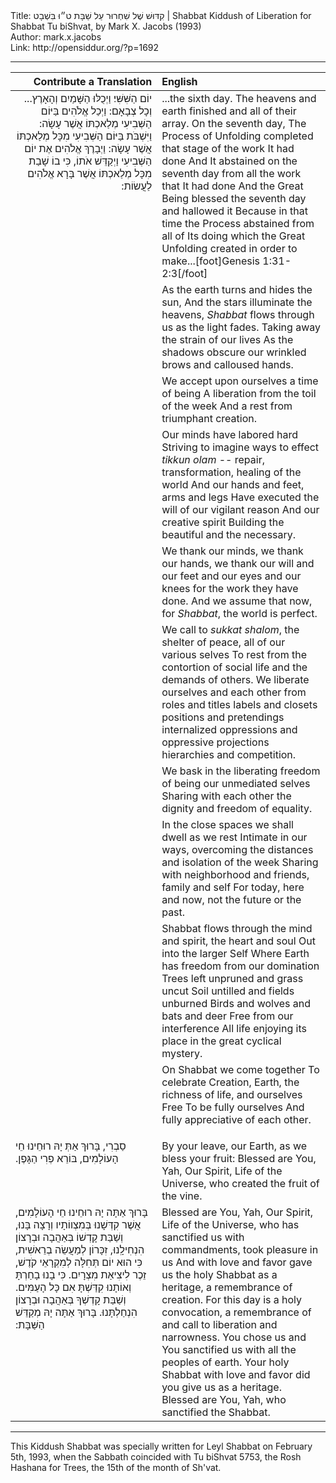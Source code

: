 <html>
<head></head>
<body>
Title: קִדּוּשׁ שֶׁל שִׁחְרוּר עַל שַׁבָּת ט״וּ בִּשְׁבָט | Shabbat Kiddush of Liberation for Shabbat Tu biShvat, by Mark X. Jacobs (1993)<br />
Author: mark.x.jacobs<br />
Link: http://opensiddur.org/?p=1692
<p />
<hr />

<table style="margin-left: auto;margin-right: auto;" class="draggable">
<thead><tr><th id="x" style="text-align: right;">Contribute a Translation</th><th style="text-align: left;">English</th></tr></thead>
<tbody>
<tr><td style="vertical-align:top;" width="46%">
<div class="liturgy" style="text-align: right;"><span lang="he">
...‎‏‏‏‎‎‎‎יוֹם הַשִּׁשִּׁי׃
וַיְכֻלּוּ הַשָּׁמַיִם וְהָאָרֶץ וְכָל צְבָאָם:‏
 וַיְכַל אֱלֹהִים בַּיּוֹם הַשְּׁבִיעִי מְלַאכְתּוֹ אֲשֶׁר עָשָׂה:‏
 וַיִּשְׁבֹּת בַּיּוֹם הַשְּׁבִיעִי מִכָּל מְלַאכְתּוֹ אֲשֶׁר עָשָׂה:‏
 וַיְבָרֶךְ אֱלֹהִים אֶת יוֹם הַשְּׁבִיעִי וַיְקַדֵּשׁ אֹתוֹ,‏
 כִּי בוֹ שָׁבַת מִכָּל מְלַאכְתּוֹ אֲשֶׁר בָּרָא אֱלֹהִים לַעֲשׂוֹת:‏
</span></div>
</td>
 
<td style="vertical-align:top;" width="53%">
<div class="english">
...the sixth day.
The heavens and earth finished and all of their array.
On the seventh day, The Process of Unfolding completed that stage of the work It had done
And It abstained on the seventh day from all the work that It had done
And the Great Being blessed the seventh day and hallowed it
Because in that time the Process abstained from all of Its doing which the Great Unfolding created in order to make...[foot]Genesis 1:31-2:3[/foot]
</div></td>
</tr>


<tr>
<td style="vertical-align:top;" width="46%">
<div class="liturgy"><span lang="he">

</span></div>
</td>
 
<td style="vertical-align:top;" width="53%">
<div class="english">
As the earth turns and hides the sun,
And the stars illuminate the heavens,
<em>Shabbat</em> flows through us as the light fades.
Taking away the strain of our lives
As the shadows obscure our wrinkled brows and calloused hands.
</div></td>
</tr>


<tr>
<td style="vertical-align:top;" width="46%">
<div class="liturgy"><span lang="he">

</span></div>
</td>
 
<td style="vertical-align:top;" width="53%">
<div class="english">
We accept upon ourselves a time of being
A liberation from the toil of the week
And a rest from triumphant creation.
</div></td>
</tr>


<tr>
<td style="vertical-align:top;" width="46%">
<div class="liturgy"><span lang="he">

</span></div>
</td>
 
<td style="vertical-align:top;" width="53%">
<div class="english">
Our minds have labored hard
Striving to imagine ways to effect <em>tikkun olam</em> -- repair, transformation, healing of the world
And our hands and feet, arms and legs
Have executed the will of our vigilant reason
And our creative spirit
Building the beautiful and the necessary.
</div></td>
</tr>


<tr>
<td style="vertical-align:top;" width="46%">
<div class="liturgy"><span lang="he">

</span></div>
</td>
 
<td style="vertical-align:top;" width="53%">
<div class="english">
We thank our minds, 
we thank our hands, 
we thank our will and our feet and our eyes and our knees for the work they have done.
And we assume that now, for <em>Shabbat</em>, the world is perfect.
</div></td>
</tr>


<tr>
<td style="vertical-align:top;" width="46%">
<div class="liturgy"><span lang="he">

</span></div>
</td>
 
<td style="vertical-align:top;" width="53%">
<div class="english">
We call to <em>sukkat shalom</em>, the shelter of peace, all of our various selves
To rest from the contortion of social life and the demands of others.
We liberate ourselves and each other from roles and titles
labels and closets
positions and pretendings
internalized oppressions and oppressive projections
hierarchies and competition.
</div></td>
</tr>


<tr>
<td style="vertical-align:top;" width="46%">
<div class="liturgy"><span lang="he">

</span></div>
</td>
 
<td style="vertical-align:top;" width="53%">
<div class="english">
We bask in the liberating freedom of being our unmediated selves
Sharing with each other the dignity and freedom of equality.
</div></td>
</tr>


<tr>
<td style="vertical-align:top;" width="46%">
<div class="liturgy"><span lang="he">

</span></div>
</td>
 
<td style="vertical-align:top;" width="53%">
<div class="english">
In the close spaces we shall dwell as we rest
Intimate in our ways, overcoming the distances and isolation of the week
Sharing with neighborhood and friends, family and self
For today, here and now, not the future or the past.
</div></td>
</tr>


<tr>
<td style="vertical-align:top;" width="46%">
<div class="liturgy"><span lang="he">

</span></div>
</td>
 
<td style="vertical-align:top;" width="53%">
<div class="english">
Shabbat flows through the mind and spirit, the heart and soul
Out into the larger Self
Where Earth has freedom from our domination
Trees left unpruned and grass uncut
Soil untilled and fields unburned
Birds and wolves and bats and deer
Free from our interference
All life enjoying its place in the great cyclical mystery.
</div></td>
</tr>


<tr>
<td style="vertical-align:top;" width="46%">
<div class="liturgy"><span lang="he">

</span></div>
</td>
 
<td style="vertical-align:top;" width="53%">
<div class="english">
On Shabbat we come together
To celebrate 
Creation, Earth, the richness of life, and ourselves
Free
To be fully ourselves
And fully appreciative of each other.</p>
</div></td>
</tr>


<tr>
<td style="vertical-align:top;" width="46%">
<div class="liturgy"><span lang="he">
סַבְרִי,‏
בָּרוּךְ אַתְּ 
יָהּ רוּחֵינוּ 
חֵי הָעוֹלָמִים, 
בּוֹרֵא פְרִי הַגָּפֶן.‏
</td>
 
<td style="vertical-align:top;" width="53%"><div class="english">
By your leave, our Earth, as we bless your fruit:
Blessed are You, 
Yah, Our Spirit, 
Life of the Universe, 
who created the fruit of the vine.
</div></td>
</tr>


<tr>
<td style="vertical-align:top;" width="46%">
<div class="liturgy"><span lang="he">
בָּרוּךְ אַתָּה 
יָהּ רוּחֵינוּ 
חֵי הָעוֹלָמִים, 
אֲשֶׁר קִדְּשָׁנוּ בְּמִצְווֹתָיו וְרָצָה בָּנוּ,‏
 וְשַׁבַּת קָדְשׁוֹ בְּאַהֲבָה וּבְרָצוֹן הִנְחִילָֽנוּ, זִכָּרוֹן לְמַעֲשֵׂה בְרֵאשִׁית,‏
כִּי הוּא יוֹם תְּחִלָּה לְמִקְרָאֵי קֹדֶשׁ, זֵכֶר לִיצִיאַת מִצְרָיִם.‏
 כִּי בָנוּ בָחַרְתָּ וְאוֹתָנוּ קִדַּשְׁתָּ אִם כָּל הָעַמִּים.‏
 וְשַׁבַּת קָדְשְׁךָ בְּאַהֲבָה וּבְרָצוֹן הִנְחַלְתָּנוּ.‏
 בָּרוּךְ אַתָּה יָהּ מְקַדֵּשׁ הַשַּׁבָּת:‏
</td>
 
<td style="vertical-align:top;" width="53%"><div class="english">
Blessed are You, 
Yah, Our Spirit, 
Life of the Universe, 
who has sanctified us with commandments, took pleasure in us
And with love and favor gave us the holy Shabbat as a heritage, a remembrance of creation.
For this day is a holy convocation, a remembrance of and call to liberation and narrowness.
You chose us and You sanctified us with all the peoples of earth.
Your holy Shabbat with love and favor did you give us as a heritage.
Blessed are You, Yah, who sanctified the Shabbat.
</td></tr>
</tbody></table>

<hr />

This Kiddush Shabbat was specially written for Leyl Shabbat on February 5th, 1993, when the Sabbath coincided with Tu biShvat 5753, the Rosh Hashana for Trees, the 15th of the month of Sh'vat.
</body>
</html>